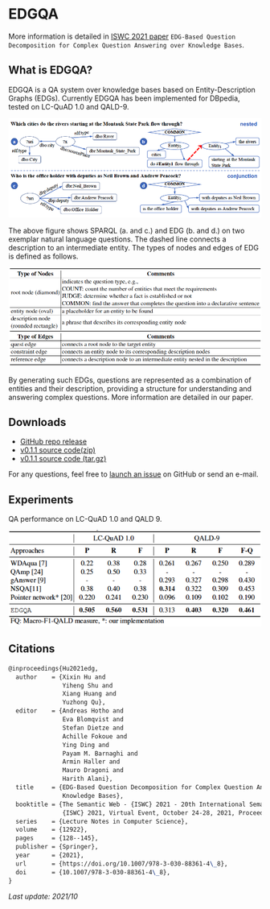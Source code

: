 # EDGQA

More information is detailed in [ISWC 2021 paper](https://link.springer.com/chapter/10.1007/978-3-030-88361-4_8) `EDG-Based Question Decomposition for Complex Question Answering over Knowledge Bases`.

## What is EDGQA?

EDGQA is a QA system over knowledge bases based on Entity-Description Graphs (EDGs). 
Currently EDGQA has been implemented for DBpedia, tested on LC-QuAD 1.0 and QALD-9.

![Untitled](index.assets/Untitled.png)

The above figure shows SPARQL (a. and c.) and EDG (b. and d.) on two exemplar natural language questions. The dashed line connects a description to an intermediate entity. The types of nodes and edges of EDG is defined as follows.

![Untitled-2](index.assets/Untitled-2.png)

By generating such EDGs, questions are represented as a combination of entities and their description, providing a structure for understanding and answering complex questions. More information are detailed in our paper.

## Downloads

- [GitHub repo release](https://github.com/HXX97/EDGQA/releases)
- [v0.1.1 source code(zip)](https://github.com/HXX97/EDGQA/archive/refs/tags/0.1.1.zip)
- [v0.1.1 source code (tar.gz)](https://github.com/HXX97/EDGQA/archive/refs/tags/0.1.1.tar.gz)

For any questions, feel free to [launch an issue](https://github.com/HXX97/EDGQA/issues) on GitHub or send an e-mail.

## Experiments

QA performance on LC-QuAD 1.0 and QALD 9.

![Untitled-3](index.assets/Untitled-3.png)

## Citations

```latex
@inproceedings{Hu2021edg,
  author    = {Xixin Hu and
               Yiheng Shu and
               Xiang Huang and
               Yuzhong Qu},
  editor    = {Andreas Hotho and
               Eva Blomqvist and
               Stefan Dietze and
               Achille Fokoue and
               Ying Ding and
               Payam M. Barnaghi and
               Armin Haller and
               Mauro Dragoni and
               Harith Alani},
  title     = {EDG-Based Question Decomposition for Complex Question Answering over
               Knowledge Bases},
  booktitle = {The Semantic Web - {ISWC} 2021 - 20th International Semantic Web Conference,
               {ISWC} 2021, Virtual Event, October 24-28, 2021, Proceedings},
  series    = {Lecture Notes in Computer Science},
  volume    = {12922},
  pages     = {128--145},
  publisher = {Springer},
  year      = {2021},
  url       = {https://doi.org/10.1007/978-3-030-88361-4\_8},
  doi       = {10.1007/978-3-030-88361-4\_8},
}
```

*Last update: 2021/10*
